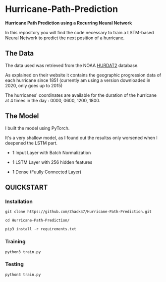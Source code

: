 # Hurricane-Path-Prediction

__Hurricane Path Prediction using a Recurring Neural Network__

In this repository you will find the code necessary to train a LSTM-based Neural Network to predict the next position of a hurricane.

## The Data

The data used was retrieved from the NOAA [HURDAT2](https://www.nhc.noaa.gov/data/#hurdat) database.

As explained on their website it contains the geographic progression data of each hurricane since 1851 (currently am using a version downloaded in 2020, only goes up to 2015)

The hurricanes' coordinates are available for the duration of the hurricane at 4  times in the day : 0000, 0600, 1200, 1800.

## The Model

I built the model using PyTorch.

It's a very shallow model, as I found out the resultss only worsened when I deepened the LSTM part.

- 1 Input Layer with Batch Normalization

- 1 LSTM Layer with 256 hidden features

- 1 Dense (Fuully Connected Layer)


## QUICKSTART

### Installation

```git clone https://github.com/Zhack47/Hurricane-Path-Prediction.git```

```cd Hurricane-Path-Prediction/```

```pip3 install -r requirements.txt```

### Training

```python3 train.py```

### Testing
```python3 train.py```
